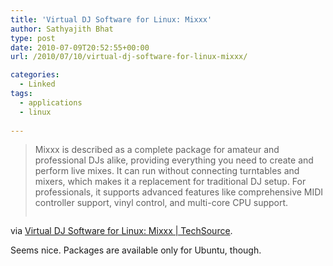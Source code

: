 ```yaml
---
title: 'Virtual DJ Software for Linux: Mixxx'
author: Sathyajith Bhat
type: post
date: 2010-07-09T20:52:55+00:00
url: /2010/07/10/virtual-dj-software-for-linux-mixxx/

categories:
  - Linked
tags:
  - applications
  - linux
  
---
```

> Mixxx is described as a complete package for amateur and professional DJs alike, providing everything you need to create and perform live mixes. It can run without connecting turntables and mixers, which makes it a replacement for traditional DJ setup. For professionals, it supports advanced features like comprehensive MIDI controller support, vinyl control, and multi-core CPU support.
> 
> <p style="text-align: center;">
>   <a href="https://www.junauza.com/2010/07/virtual-dj-software-for-linux-mixxx.html"><img src='https://i.sathyabh.at/ss/2010/07/mixxx-dj-software-program-linux1.jpg' alt='' /></a>
> </p>

via [Virtual DJ Software for Linux: Mixxx | TechSource][1].

Seems nice. Packages are available only for Ubuntu, though.

 [1]: https://www.junauza.com/2010/07/virtual-dj-software-for-linux-mixxx.html